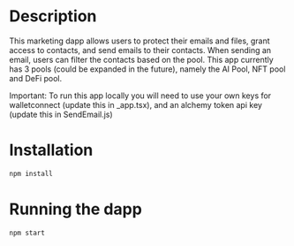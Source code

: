 # Description 
This marketing dapp allows users to protect their emails and files, grant access to contacts, and send emails to their contacts. 
When sending an email, users can filter the contacts based on the pool. This app currently has 3 pools (could be expanded in the future), namely the AI Pool, NFT pool and DeFi pool. 

Important: To run this app locally you will need to use your own keys for walletconnect (update this in _app.tsx), and an alchemy token api key (update this in SendEmail.js)

# Installation 
```bash 
npm install
```

# Running the dapp 

```bash 
npm start
```
